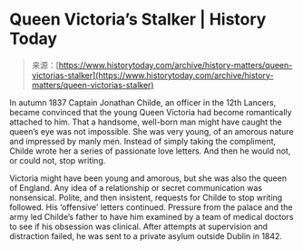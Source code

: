 <!--yml
category: 未分类
date: 2024-05-27 14:48:58
-->

# Queen Victoria’s Stalker | History Today

> 来源：[https://www.historytoday.com/archive/history-matters/queen-victorias-stalker](https://www.historytoday.com/archive/history-matters/queen-victorias-stalker)

In autumn 1837 Captain Jonathan Childe, an officer in the 12th Lancers, became convinced that the young Queen Victoria had become romantically attached to him. That a handsome, well-born man might have caught the queen’s eye was not impossible. She was very young, of an amorous nature and impressed by manly men. Instead of simply taking the compliment, Childe wrote her a series of passionate love letters. And then he would not, or could not, stop writing.

Victoria might have been young and amorous, but she was also the queen of England. Any idea of a relationship or secret communication was nonsensical. Polite, and then insistent, requests for Childe to stop writing followed. His ‘offensive’ letters continued. Pressure from the palace and the army led Childe’s father to have him examined by a team of medical doctors to see if his obsession was clinical. After attempts at supervision and distraction failed, he was sent to a private asylum outside Dublin in 1842.